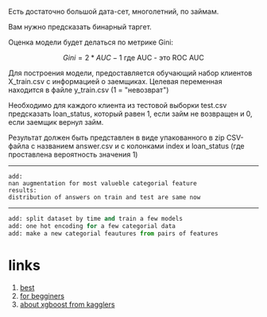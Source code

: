 Есть достаточно большой дата-сет, многолетний, по займам. 

Вам нужно предсказать бинарный таргет.

 

Оценка модели будет делаться по метрике Gini:

$$
Gini = 2 * AUC - 1 \text{ где AUC - это ROC AUC}
$$

Для построения модели, предоставляется обучающий набор клиентов X_train.csv с информацией о заемщиках. Целевая переменная находится в файле y_train.csv (1 = "невозврат")

Необходимо для каждого клиента из тестовой выборки test.csv предсказать loan_status, который равен 1, если займ не возвращен и 0, если заемщик вернул займ.

Результат должен быть представлен в виде упакованного в zip CSV-файла с названием answer.csv и с колонками index и loan_status (где проставлена вероятность значения 1)

___  

```python3 
add:  
nan augmentation for most valueble categorial feature  
results:  
distribution of answers on train and test are same now
```

___  

```python
add: split dataset by time and train a few models 
add: one hot encoding for a few categorial data
add: make a new categorial feautures from pairs of features
```


# links  
1. [best](https://www.youtube.com/watch?v=NVKDSNM702k)
2. [for begginers](https://www.youtube.com/live/xfKui8OR2dc?feature=share)
3. [about xgboost from kagglers](https://www.kaggle.com/code/bextuychiev/20-burning-xgboost-faqs-answered-to-use-like-a-pro)
